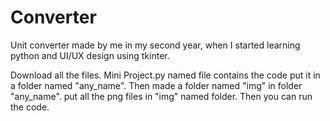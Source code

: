 # Converter
Unit converter made by me in my second year, when I started learning python and UI/UX design using tkinter.

Download all the files.
Mini Project.py named file contains the code put it in a folder named "any_name".
Then made a folder named "img" in folder "any_name". 
put all the png files in "img" named folder.
Then you can run the code.
